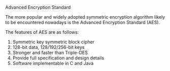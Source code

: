 Advanced Encryption Standard

The more popular and widely adopted symmetric encryption algorithm likely to be encountered nowadays is the Advanced Encryption Standard (AES).

The features of AES are as follows:
1. Symmetric key symmetric block cipher
2. 128-bit data, 128/192/256-bit keys
3. Stronger and faster than Triple-DES
4. Provide full specification and design details
5. Software implementable in C and Java
